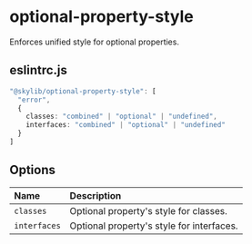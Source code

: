 # optional-property-style

Enforces unified style for optional properties.

## eslintrc.js

```ts
"@skylib/optional-property-style": [
  "error",
  {
    classes: "combined" | "optional" | "undefined",
    interfaces: "combined" | "optional" | "undefined"
  }
]
```

## Options

| Name | Description |
| :------ | :------ |
| `classes` | Optional property's style for classes. |
| `interfaces` | Optional property's style for interfaces. |
